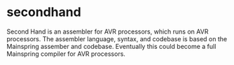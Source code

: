 # secondhand
Second Hand is an assembler for AVR processors, which runs on AVR processors. The assembler language, syntax, and codebase is based on the Mainspring assember and codebase. Eventually this could become a full Mainspring compiler for AVR processors.
